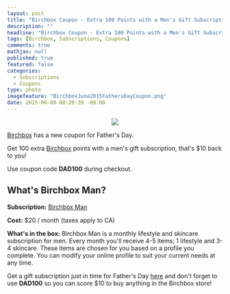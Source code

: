 ```yaml
---
layout: post
title: "Birchbox Coupon - Extra 100 Points with a Men's Gift Subscription!"
description: ""
headline: "Birchbox Coupon - Extra 100 Points with a Men's Gift Subscription!"
tags: [Birchbox, Subscriptions, Coupons]
comments: true
mathjax: null
published: true
featured: false
categories: 
  - Subscriptions
  - Coupons
type: photo
imagefeature: "BirchboxJune2015FathersDayCoupon.png"
date: 2015-06-09 08:20:39 -08:00
---
```

<center><img src='/images/BirchboxJune2015FathersDayCoupon.png'></center>
<p><a href="https://www.birchbox.com/invite/whatsupmailbox">Birchbox</a> has a new coupon for Father's Day.</p>

<p>Get 100 extra <a href="https://www.birchbox.com/invite/whatsupmailbox">Birchbox</a> points with a men's gift subscription, that's $10 back to you!</p>

<p>Use coupon code <b>DAD100</b> during checkout.</p>

## What's Birchbox Man? 

<p><b>Subscription:</b> <a href="https://www.birchbox.com/invite/whatsupmailbox">Birchbox Man</a></p>
<p><b>Cost:</b> $20 / month (taxes apply to CA)</p>
<p><b>What's in the box:</b> Birchbox Man is a monthly lifestyle and skincare subscription for men. Every month you'll receive 4-5 items; 1 lifestyle and 3-4 skincare. These items are chosen for you based on a profile you complete. You can modify your online profile to suit your current needs at any time.</p>

<p>Get a gift subscription just in time for Father's Day <a href="https://www.birchbox.com/invite/whatsupmailbox">here</a> and don't forget to use <b>DAD100</b> so you can score $10 to buy anything in the Birchbox store!</p>
